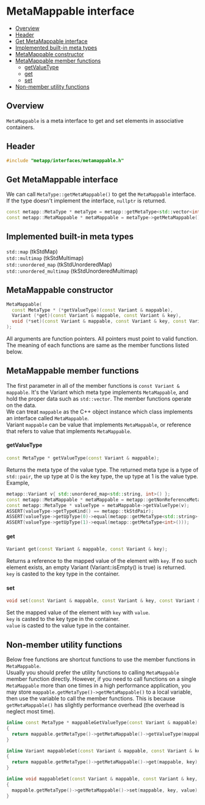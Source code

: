 [//]: # (Auto generated file, don't modify this file.)

# MetaMappable interface
<!--begintoc-->
- [Overview](#mdtoc_e7c3d1bb)
- [Header](#mdtoc_6e72a8c1)
- [Get MetaMappable interface](#mdtoc_85ad9838)
- [Implemented built-in meta types](#mdtoc_ed7f0e2e)
- [MetaMappable constructor](#mdtoc_dc6ac553)
- [MetaMappable member functions](#mdtoc_26c6c0e9)
  - [getValueType](#mdtoc_8d778ce1)
  - [get](#mdtoc_fd3b2e70)
  - [set](#mdtoc_e61425dc)
- [Non-member utility functions](#mdtoc_e4e47ded)
<!--endtoc-->

<a id="mdtoc_e7c3d1bb"></a>
## Overview

`MetaMappable` is a meta interface to get and set elements in associative containers.  

<a id="mdtoc_6e72a8c1"></a>
## Header

```c++
#include "metapp/interfaces/metamappable.h"
```

<a id="mdtoc_85ad9838"></a>
## Get MetaMappable interface

We can call `MetaType::getMetaMappable()` to get the `MetaMappable` interface.
If the type doesn't implement the interface, `nullptr` is returned.

```c++
const metapp::MetaType * metaType = metapp::getMetaType<std::vector<int> >();
const metapp::MetaMappable * metaMappable = metaType->getMetaMappable();
```

<a id="mdtoc_ed7f0e2e"></a>
## Implemented built-in meta types

`std::map` (tkStdMap)  
`std::multimap` (tkStdMultimap)  
`std::unordered_map` (tkStdUnorderedMap)  
`std::unordered_multimap` (tkStdUnorderedMultimap)  

<a id="mdtoc_dc6ac553"></a>
## MetaMappable constructor

```c++
MetaMappable(
  const MetaType * (*getValueType)(const Variant & mappable),
  Variant (*get)(const Variant & mappable, const Variant & key),
  void (*set)(const Variant & mappable, const Variant & key, const Variant & value)
);
```

All arguments are function pointers. All pointers must point to valid function.  
The meaning of each functions are same as the member functions listed below.  

<a id="mdtoc_26c6c0e9"></a>
## MetaMappable member functions

The first parameter in all of the member functions is `const Variant & mappable`.
It's the Variant which meta type implements `MetaMappable`, and hold the proper data such as `std::vector`.
The member functions operate on the data.  
We can treat `mappable` as the C++ object instance which class implements an interface called `MetaMappable`.  
Variant `mappable` can be value that implements `MetaMappable`, or reference that refers to value that implements
`MetaMappable`.  

<a id="mdtoc_8d778ce1"></a>
#### getValueType

```c++
const MetaType * getValueType(const Variant & mappable);
```

Returns the meta type of the value type. The returned meta type is a type of `std::pair`, the up type at 0 is the key type,
the up type at 1 is the value type. Example,  

```c++
metapp::Variant v{ std::unordered_map<std::string, int>() };
const metapp::MetaMappable * metaMappable = metapp::getNonReferenceMetaType(v)->getMetaMappable();
const metapp::MetaType * valueType = metaMappable->getValueType(v);
ASSERT(valueType->getTypeKind() == metapp::tkStdPair);
ASSERT(valueType->getUpType(0)->equal(metapp::getMetaType<std::string>()));
ASSERT(valueType->getUpType(1)->equal(metapp::getMetaType<int>()));
```

<a id="mdtoc_fd3b2e70"></a>
#### get

```c++
Variant get(const Variant & mappable, const Variant & key);
```

Returns a reference to the mapped value of the element with `key`.
If no such element exists, an empty Variant (Variant::isEmpty() is true) is returned.  
`key` is casted to the key type in the container.  

<a id="mdtoc_e61425dc"></a>
#### set

```c++
void set(const Variant & mappable, const Variant & key, const Variant & value);
```

Set the mapped value of the element with `key` with `value`.   
`key` is casted to the key type in the container.  
`value` is casted to the value type in the container.  

<a id="mdtoc_e4e47ded"></a>
## Non-member utility functions

Below free functions are shortcut functions to use the member functions in `MetaMappable`.  
Usually you should prefer the utility functions to calling `MetaMappable` member function directly.
However, if you need to call functions on a single `MetaMappable` more than one times in a high performance
application, you may store `mappable.getMetaType()->getMetaMappable()` to a local variable, then use the variable
to call the member functions.
This is because `getMetaMappable()` has slightly performance overhead (the overhead is neglect most time).

```c++
inline const MetaType * mappableGetValueType(const Variant & mappable)
{
  return mappable.getMetaType()->getMetaMappable()->getValueType(mappable);
}

inline Variant mappableGet(const Variant & mappable, const Variant & key)
{
  return mappable.getMetaType()->getMetaMappable()->get(mappable, key);
}

inline void mappableSet(const Variant & mappable, const Variant & key, const Variant & value)
{
  mappable.getMetaType()->getMetaMappable()->set(mappable, key, value);
}
```

